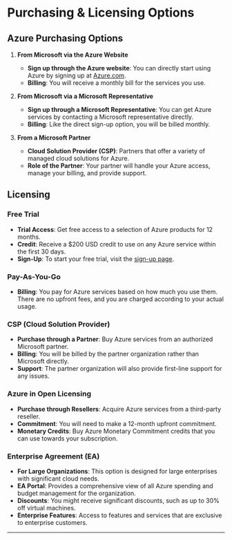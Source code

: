 # Purchasing & Licensing Options

## Azure Purchasing Options

1. **From Microsoft via the Azure Website**  
   - **Sign up through the Azure website**: You can directly start using Azure by signing up at [Azure.com](https://azure.com).  
   - **Billing**: You will receive a monthly bill for the services you use.

2. **From Microsoft via a Microsoft Representative**  
   - **Sign up through a Microsoft Representative**: You can get Azure services by contacting a Microsoft representative directly.  
   - **Billing**: Like the direct sign-up option, you will be billed monthly.

3. **From a Microsoft Partner**  
   - **Cloud Solution Provider (CSP)**: Partners that offer a variety of managed cloud solutions for Azure.  
   - **Role of the Partner**: Your partner will handle your Azure access, manage your billing, and provide support.

## Licensing

### Free Trial

- **Trial Access**: Get free access to a selection of Azure products for 12 months.  
- **Credit**: Receive a $200 USD credit to use on any Azure service within the first 30 days.  
- **Sign-Up**: To start your free trial, visit the [sign-up page](https://azure.microsoft.com/free).

### Pay-As-You-Go

- **Billing**: You pay for Azure services based on how much you use them. There are no upfront fees, and you are charged according to your actual usage.

### CSP (Cloud Solution Provider)

- **Purchase through a Partner**: Buy Azure services from an authorized Microsoft partner.  
- **Billing**: You will be billed by the partner organization rather than Microsoft directly.  
- **Support**: The partner organization will also provide first-line support for any issues.

### Azure in Open Licensing

- **Purchase through Resellers**: Acquire Azure services from a third-party reseller.  
- **Commitment**: You will need to make a 12-month upfront commitment.  
- **Monetary Credits**: Buy Azure Monetary Commitment credits that you can use towards your subscription.

### Enterprise Agreement (EA)

- **For Large Organizations**: This option is designed for large enterprises with significant cloud needs.  
- **EA Portal**: Provides a comprehensive view of all Azure spending and budget management for the organization.  
- **Discounts**: You might receive significant discounts, such as up to 30% off virtual machines.  
- **Enterprise Features**: Access to features and services that are exclusive to enterprise customers.

---
